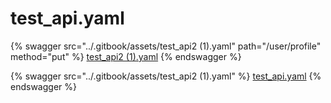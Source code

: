 # test_api.yaml

{% swagger src="../.gitbook/assets/test_api2 (1).yaml" path="/user/profile" method="put" %}
[test_api2 (1).yaml](<../.gitbook/assets/test_api2 (1).yaml>)
{% endswagger %}


{% swagger src="../.gitbook/assets/test_api2 (1).yaml" %}
[test_api.yaml](<../.gitbook/assets/test_api2 (1).yaml>)
{% endswagger %}
